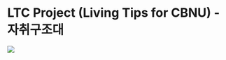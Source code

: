 # LTC Project (Living Tips for CBNU) - 자취구조대
<img src="https://img.shields.io/badge/Firebase-FFCA28?style=flat-square&logo=firebase&logoColor=white"/>
